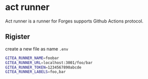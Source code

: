 # act runner

Act runner is a runner for Forges supports Github Actions protocol.

## Rigister

create a new file as name `.env`

```sh
GITEA_RUNNER_NAME=foobar
GITEA_RUNNER_URL=localhost:3001/foo/bar
GITEA_RUNNER_TOKEN=1234567890abcde
GITEA_RUNNER_LABELS=foo,bar
```
